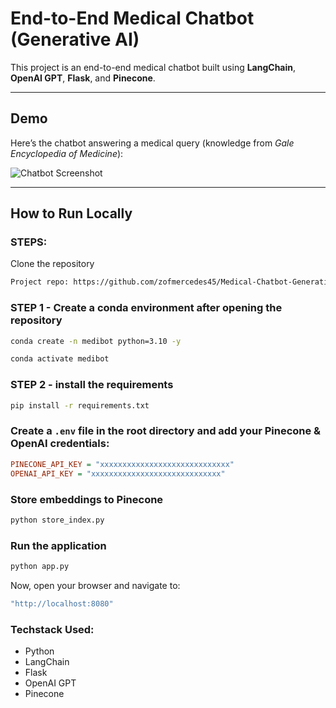 # End-to-End Medical Chatbot (Generative AI)

This project is an end-to-end medical chatbot built using **LangChain**, **OpenAI GPT**, **Flask**, and **Pinecone**.

---

## Demo

Here’s the chatbot answering a medical query (knowledge from *Gale Encyclopedia of Medicine*):

![Chatbot Screenshot](https://github.com/zpilitowska1/Medical-Chatbot-Generative-AI/blob/main/UI_screenshot.png) 

---

## How to Run Locally

### STEPS:

Clone the repository

```bash
Project repo: https://github.com/zofmercedes45/Medical-Chatbot-Generative-AI.git
```
### STEP 1 - Create a conda environment after opening the repository

```bash
conda create -n medibot python=3.10 -y
```

```bash
conda activate medibot
```


### STEP 2 - install the requirements
```bash
pip install -r requirements.txt
```


### Create a `.env` file in the root directory and add your Pinecone & OpenAI credentials:

```ini
PINECONE_API_KEY = "xxxxxxxxxxxxxxxxxxxxxxxxxxxxx"
OPENAI_API_KEY = "xxxxxxxxxxxxxxxxxxxxxxxxxxxxx"
```

### Store embeddings to Pinecone
```bash
python store_index.py
```

### Run the application
```bash
python app.py
```

Now, open your browser and navigate to:
```bash
"http://localhost:8080"
```


### Techstack Used:

- Python
- LangChain
- Flask
- OpenAI GPT
- Pinecone


    
